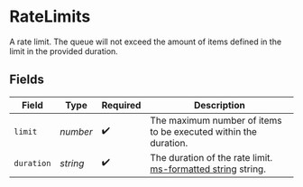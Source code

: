 # RateLimits

A rate limit. The queue will not exceed the amount of items defined in the limit in the provided duration.


## Fields

| Field                                                                                       | Type                                                                                        | Required                                                                                    | Description                                                                                 |
| ------------------------------------------------------------------------------------------- | ------------------------------------------------------------------------------------------- | ------------------------------------------------------------------------------------------- | ------------------------------------------------------------------------------------------- |
| `limit`                                                                                     | *number*                                                                                    | :heavy_check_mark:                                                                          | The maximum number of items to be executed within the duration.                             |
| `duration`                                                                                  | *string*                                                                                    | :heavy_check_mark:                                                                          | The duration of the rate limit. [ms-formatted string](https://github.com/vercel/ms) string. |